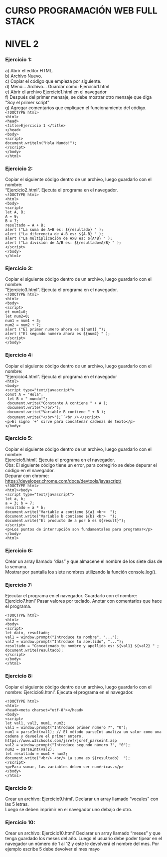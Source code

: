 # **CURSO PROGRAMACIÓN WEB FULL STACK** 
# **NIVEL 2**
### Ejercicio 1:
a) Abrir el editor HTML.<br />
b) Archivo Nuevo.<br />
c) Copiar el código que empieza por <!DOCTYPE html> siguiente.<br />
d) Menú... Archivo... Guardar como: Ejercicio1.html<br />
e) Abrir el archivo Ejercicio1.html en el navegador<br />
f) Después del primer mensaje, se debe mostrar otro mensaje que diga "Soy el primer script"<br />
g) Agregar comentarios que expliquen el funcionamiento del código.<br />
`<!DOCTYPE html>` <br />
`<html>`<br />
`<head>`<br />
`<title>Ejercicio 1 </title>`<br />
`</head>`<br />
`<body>`<br />
`<script>`<br />
`document.writeln("Hola Mundo!");`<br />
`</script>`<br />
`</body>`<br />
`</html>`<br />

### Ejercicio 2:
Copiar el siguiente código dentro de un archivo, luego guardarlo con el nombre: <br />
“Ejercicio2.html”. Ejecuta el programa en el navegador. <br />
`<!DOCTYPE html>`<br />
`<html>`<br />
`<body>`<br />
`<script>`<br />
`let A, B;`<br />
`A = 9;`<br />
`B = 7;`<br />
`resultado = A + B;`<br />
`alert ("La suma de A+B es: ${resultado} " );`<br />
`alert ("La diferencia de A-B es: ${A-B} " );`<br />
`alert ("La multiplicación de AxB es: ${A*B} " );`<br />
`alert ("La división de A/B es: ${resultado=A/B} " );`<br />
`</script>`<br />
`</body>`<br />
`</html>`<br />

### Ejercicio 3:
Copiar el siguiente código dentro de un archivo, luego guardarlo con el nombre: <br />
“Ejercicio3.html”. Ejecuta el programa en el navegador.<br />
`<!DOCTYPE html>`<br />
`<html>`<br />
`<body>`<br />
`<script>`<br />
`et num1=0;`<br />
`let num2=0;`<br />
`num1 = num1 + 3;`<br />
`num2 = num2 + 7;`<br />
`alert ("El primer numero ahora es ${num1} ");`<br />
`alert ("El segundo numero ahora es ${num2} " );`<br />
`</script>`<br />
`</body>`<br />

### Ejercicio 4:
Copiar el siguiente código dentro de un archivo, luego guardarlo con el nombre:<br/>
“Ejercicio4.html”. Ejecuta el programa en el navegador<br/>
`<html>`<br />
`<body>`<br />
`<script type="text/javascript">`<br />
`const A = "Hola";`<br />`
let B = " mundo!";`<br />`
document.write("Constante A contiene " + A );`<br />`
document.write("</br>");`<br />`
document.write("Variable B contiene " + B );`<br />`
document.write("</br>");``<br />`
`</script>`<br />
`<p>El signo '+' sirve para concatenar cadenas de texto</p>`<br />
`</body>`<br />

### Ejercicio 5:
Copiar el siguiente código dentro de un archivo, luego guardarlo con el nombre:<br />
Ejercicio5.html’. Ejecuta el programa en el navegador.<br />
Obs: El siguiente código tiene un error, para corregirlo se debe depurar el código en el
navegador.<br/>
Depurar con chrome: https://developer.chrome.com/docs/devtools/javascript/<br/>
`<!DOCTYPE html>`<br />
`<html><body>`<br />
`<script type="text/javascript">`<br />
`let a, b;`<br />
`a = 3; b = 7;`<br />
`resultado = a * b;`<br />
`document.write("Variable a contiene ${a} <br>  ");`<br />
`document.write("Variable b contiene ${b} <br>  ");`<br />
`document.write("El producto de a por b es ${result}");`<br />
`</script>`<br />
`<p>Los puntos de interrupción son fundamentales para programar</p>`<br />
`</body>`<br />
`<html>`<br />

### Ejercicio 6:
Crear un array llamado “dias” y que almacene el nombre de los siete días de la semana. <br />
Mostrar por pantalla los siete nombres utilizando la función console.log().

### Ejercicio 7:
Ejecutar el programa en el navegador. Guardarlo con el nombre: Ejercicio7.html’ Pasar
valores por teclado. Anotar con comentarios que hace el programa.

`<!DOCTYPE html>`<br />
`<html>`<br />
`<body>`<br />
`<script>`<br />
`let dato, resultado;`<br />
`val1 = window.prompt("Introduce tu nombre", "...");`<br />
`val2 = window.prompt("Introduce tu apellido", "...");`<br />
`resultado = "Concatenado tu nombre y apellido es: ${val1} ${val2} " ;`<br />
`document.write(resultado);`<br />
`</script>`<br />
`</body>`<br />
`</html>`<br />

### Ejercicio 8:
Copiar el siguiente código dentro de un archivo, luego guardarlo con el nombre:
Ejercicio8.html’. Ejecuta el programa en el navegador.


`<!DOCTYPE html>`<br />
`<html>`<br />
`<head><meta charset="utf-8"></head>`<br />
`<body>`<br />
`<script>`<br />
`let val1, val2, num1, num2;`<br />
`val1 = window.prompt("Introduce primer número ?", "0");`<br />
`num1 = parseInt(val1); // El método parseInt analiza un valor como una`<br />
`cadena y devuelve el primer entero.`<br />
`https://www.w3schools.com/jsref/jsref_parseint.asp`<br />
`val2 = window.prompt("Introduce segundo número ?", "0");`<br />
`num2 = parseInt(val2);`<br />
`let resultado = num1 + num2;`<br />
`document.write("<br/> <br/> La suma es ${resultado}  ");`<br />
`</script>`<br />
`<p>Para sumar, las variables deben ser numéricas.</p>`<br />
`</body>`<br />
`</html>`<br />

### Ejercicio 9:
Crear un archivo: Ejercicio9.html’. Declarar un array llamado “vocales” con las 5 letras.<br />
Luego se deben imprimir en el navegador uno debajo de otro.

### Ejercicio 10:
Crear un archivo: Ejercicio10.html’ Declarar un array llamado “meses” y que tenga
guardado los meses del año. Luego el usuario debe poder tipear en el navegador un
número de 1 al 12 y este le devolverá el nombre del mes. Por ejemplo escribe 5 debe
devolver el mes mayo
